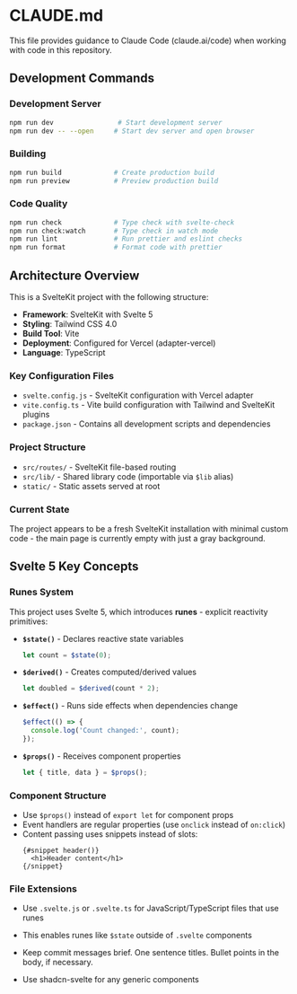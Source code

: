 # CLAUDE.md

This file provides guidance to Claude Code (claude.ai/code) when working with code in this repository.

## Development Commands

### Development Server

```bash
npm run dev                # Start development server
npm run dev -- --open     # Start dev server and open browser
```

### Building

```bash
npm run build             # Create production build
npm run preview           # Preview production build
```

### Code Quality

```bash
npm run check             # Type check with svelte-check
npm run check:watch       # Type check in watch mode
npm run lint              # Run prettier and eslint checks
npm run format            # Format code with prettier
```

## Architecture Overview

This is a SvelteKit project with the following structure:

- **Framework**: SvelteKit with Svelte 5
- **Styling**: Tailwind CSS 4.0
- **Build Tool**: Vite
- **Deployment**: Configured for Vercel (adapter-vercel)
- **Language**: TypeScript

### Key Configuration Files

- `svelte.config.js` - SvelteKit configuration with Vercel adapter
- `vite.config.ts` - Vite build configuration with Tailwind and SvelteKit plugins
- `package.json` - Contains all development scripts and dependencies

### Project Structure

- `src/routes/` - SvelteKit file-based routing
- `src/lib/` - Shared library code (importable via `$lib` alias)
- `static/` - Static assets served at root

### Current State

The project appears to be a fresh SvelteKit installation with minimal custom code - the main page is currently empty with just a gray background.

## Svelte 5 Key Concepts

### Runes System

This project uses Svelte 5, which introduces **runes** - explicit reactivity primitives:

- **`$state()`** - Declares reactive state variables

  ```js
  let count = $state(0);
  ```

- **`$derived()`** - Creates computed/derived values

  ```js
  let doubled = $derived(count * 2);
  ```

- **`$effect()`** - Runs side effects when dependencies change

  ```js
  $effect(() => {
  	console.log('Count changed:', count);
  });
  ```

- **`$props()`** - Receives component properties
  ```js
  let { title, data } = $props();
  ```

### Component Structure

- Use `$props()` instead of `export let` for component props
- Event handlers are regular properties (use `onclick` instead of `on:click`)
- Content passing uses snippets instead of slots:
  ```svelte
  {#snippet header()}
  	<h1>Header content</h1>
  {/snippet}
  ```

### File Extensions

- Use `.svelte.js` or `.svelte.ts` for JavaScript/TypeScript files that use runes
- This enables runes like `$state` outside of `.svelte` components

- Keep commit messages brief. One sentence titles. Bullet points in the body, if necessary.
- Use shadcn-svelte for any generic components